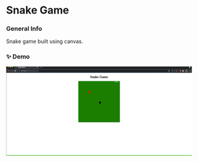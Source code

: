 # Snake Game
### General Info
Snake game built using canvas. 

### ✨ Demo

![Snake game](snake-game.gif)
<br />
